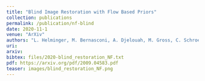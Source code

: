```yaml
---
title: "Blind Image Restoration with Flow Based Priors"
collection: publications
permalink: /publication/nf-blind
date: 2020-11-1
venue: "ArXiv"
authors: "L. Helminger, M. Bernasconi, A. Djelouah, M. Gross, C. Schroers"
uri: 
arxiv: 
bibtex: files/2020-blind_restoration_NF.txt
pdf: https://arxiv.org/pdf/2009.04583.pdf
teaser: images/blind_restoration_NF.png
---
```

